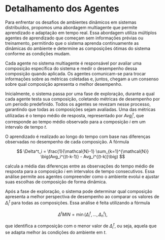 # Detalhamento dos Agentes

Para enfrentar os desafios de ambientes dinâmicos em sistemas distribuídos, propomos uma abordagem multiagente que permite aprendizado e adaptação em tempo real. Essa abordagem utiliza múltiplos agentes de aprendizado que começam sem informações prévias ou treinamento, permitindo que o sistema aprenda continuamente as dinâmicas do ambiente e determine as composições ótimas do sistema conforme as condições mudam.  

Cada agente no sistema multiagente é responsável por avaliar uma composição específica do sistema e medir o desempenho dessa composição quando aplicada. Os agentes comunicam-se para trocar informações sobre as métricas coletadas e, juntos, chegam a um consenso sobre qual composição apresenta o melhor desempenho. 

Inicialmente, o sistema passa por uma fase de exploração, durante a qual cada agente testa sua composição, coletando métricas de desempenho por um período predefinido. Todos os agentes se revezam nesse processo, garantindo que todas as composições sejam avaliadas. Uma das métricas utilizadas é o tempo médio de resposta, representado por $Avg_i^t$, que corresponde ao tempo médio observado para a composição $i$ em um intervalo de tempo $t$. 

O aprendizado é realizado ao longo do tempo com base nas diferenças observadas no desempenho de cada composição. A fórmula  

$$
\Delta^t_i = \frac{1}{\mathcal{N}-1} \sum_{k=1}^{\mathcal{N}} \big(Avg_i^{(t-k-1)} - Avg_i^{(t-k)}\big)
$$

calcula a média das diferenças entre as observações do tempo médio de resposta para a composição $i$ em intervalos de tempo consecutivos. Essa análise permite aos agentes compreender como o ambiente evolui e ajustar suas escolhas de composição de forma dinâmica.  

Após a fase de exploração, o sistema pode determinar qual composição apresenta a melhor perspectiva de desempenho ao comparar os valores de $\Delta^t_i$ para todas as composições. Essa análise é feita utilizando a fórmula  

$$
\Delta^t \mathit{MIN} = \min(\Delta^t_i, \ldots, \Delta^t_n),
$$

que identifica a composição com o menor valor de $\Delta^t_i$, ou seja, aquela que se adapta melhor às condições do ambiente em $t$.  
